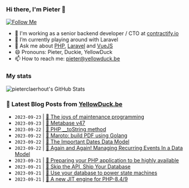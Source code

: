 ### Hi there, I'm Pieter 👋  
[![Follow Me](https://img.shields.io/github/followers/pieterclaerhout?label=Follow&style=social)](https://github.com/pieterclaerhout)

- 🏢 I'm working as a senior backend developer / CTO at [contractify.io](https://contractify.io)
- 🌱 I’m currently playing around with Laravel
- 💬 Ask me about [PHP](https://php.net), [Laravel](http://laravel.com) and [VueJS](https://vuejs.org)
- 😄 Pronouns: Pieter, Duckie, YellowDuck
- 📫 How to reach me: pieter@yellowduck.be

### My stats

![pieterclaerhout's GitHub Stats](https://github-readme-stats.vercel.app/api?username=pieterclaerhout&show_icons=true&count_private=true&line_height=40)

### 📩 Latest Blog Posts from [YellowDuck.be](https://www.yellowduck.be/)
<!-- BLOG-POST-LIST:START -->
- `2023-09-23` | [🔗 The joys of maintenance programming](https://www.yellowduck.be/posts/the-joys-of-maintenance-programming)  
- `2023-09-23` | [🔗 Metabase v47](https://www.yellowduck.be/posts/metabase-v47)  
- `2023-09-22` | [🐥 PHP __toString method](https://www.yellowduck.be/posts/php-__tostring-method)  
- `2023-09-22` | [🔗 Maroto: build PDF using Golang](https://www.yellowduck.be/posts/maroto-build-pdf-using-golang)  
- `2023-09-22` | [🔗 The Important Dates Data Model](https://www.yellowduck.be/posts/the-important-dates-data-model)  
- `2023-09-22` | [🔗 Again and Again! Managing Recurring Events In a Data Model](https://www.yellowduck.be/posts/again-and-again-managing-recurring-events-in-a-data-model)  
- `2023-09-21` | [🐥 Preparing your PHP application to be highly available](https://www.yellowduck.be/posts/preparing-your-php-application-to-be-highly-available)  
- `2023-09-21` | [🔗 Skip the API, Ship Your Database](https://www.yellowduck.be/posts/skip-the-api-ship-your-database)  
- `2023-09-21` | [🔗 Use your database to power state machines](https://www.yellowduck.be/posts/use-your-database-to-power-state-machines)  
- `2023-09-21` | [🔗 A new JIT engine for PHP-8.4/9](https://www.yellowduck.be/posts/a-new-jit-engine-for-php-8-4-9)  

<!-- BLOG-POST-LIST:END -->

